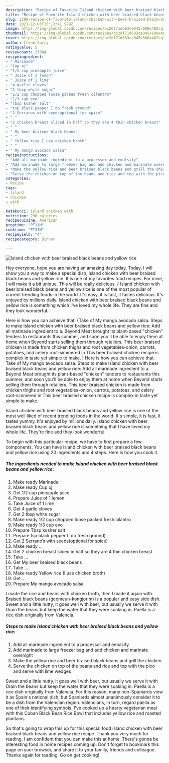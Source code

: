 ```yaml
---
description: "Recipe of Favorite Island chicken with beer braised black beans and yellow rice"
title: "Recipe of Favorite Island chicken with beer braised black beans and yellow rice"
slug: 2299-recipe-of-favorite-island-chicken-with-beer-braised-black-beans-and-yellow-rice
date: 2021-12-03T15:13:41.979Z
image: https://img-global.cpcdn.com/recipes/bc2df71d683ce045/680x482cq70/island-chicken-with-beer-braised-black-beans-and-yellow-rice-recipe-main-photo.jpg
thumbnail: https://img-global.cpcdn.com/recipes/bc2df71d683ce045/680x482cq70/island-chicken-with-beer-braised-black-beans-and-yellow-rice-recipe-main-photo.jpg
cover: https://img-global.cpcdn.com/recipes/bc2df71d683ce045/680x482cq70/island-chicken-with-beer-braised-black-beans-and-yellow-rice-recipe-main-photo.jpg
author: Irene Curry
ratingvalue: 5
reviewcount: 13884
recipeingredient:
- " Marinade"
- "Cup oj"
- "1/2 cup pineapple juice"
- " Juice of 1 lemon"
- " Juice of 1 lime"
- "4 garlic cloves"
- "2 tbsp white sugar"
- "1/2 cup chopped loose packed fresh cilantro"
- "1/3 cup evo"
- "Tbsp kosher salt"
- "tsp black pepper I do fresh ground"
- "2 Serranos with seedsoptional for spice"
- " "
- "2 chicken breast sliced in half so they are 4 thin chicken breast"
- " "
- " My beer braised black beans"
- " "
- " Yellow rice I use chicken broth"
- " "
- " My mango avocado salsa"
recipeinstructions:
- "Add all marinade ingredient to a processor and emulsify"
- "Add marinade to large freezer bag and add chicken and marinate overnight"
- "Make the yellow rice and beer braised black beans and grill the chicken"
- "Serve the chicken on top of the beans and rice and top with the pico and serve with lime wedges"
categories:
- Recipe
tags:
- island
- chicken
- with

katakunci: island chicken with 
nutrition: 290 calories
recipecuisine: American
preptime: "PT11M"
cooktime: "PT37M"
recipeyield: "4"
recipecategory: Dinner

---
```



![Island chicken with beer braised black beans and yellow rice](https://img-global.cpcdn.com/recipes/bc2df71d683ce045/680x482cq70/island-chicken-with-beer-braised-black-beans-and-yellow-rice-recipe-main-photo.jpg)

Hey everyone, hope you are having an amazing day today. Today, I will show you a way to make a special dish, island chicken with beer braised black beans and yellow rice. It is one of my favorites food recipes. For mine, I will make it a bit unique. This will be really delicious.
{
Island chicken with beer braised black beans and yellow rice is one of the most popular of current trending foods in the world. It's easy, it is fast, it tastes delicious. It's enjoyed by millions daily. Island chicken with beer braised black beans and yellow rice is something which I've loved my whole life. They are fine and they look wonderful.

Here is how you can achieve that. {Take of My mango avocado salsa. Steps to make Island chicken with beer braised black beans and yellow rice: Add all marinade ingredient to a. Beyond Meat brought its plant-based "chicken" tenders to restaurants this summer, and soon you'll be able to enjoy them at home when Beyond starts selling them through retailers. This beer braised chicken is made from chicken thighs and root vegetables-onion, carrots, potatoes, and celery root-simmered in This beer braised chicken recipe is complex in taste yet simple to make.
|
Here is how you can achieve that. Take of My mango avocado salsa. Steps to make Island chicken with beer braised black beans and yellow rice: Add all marinade ingredient to a. Beyond Meat brought its plant-based "chicken" tenders to restaurants this summer, and soon you'll be able to enjoy them at home when Beyond starts selling them through retailers. This beer braised chicken is made from chicken thighs and root vegetables-onion, carrots, potatoes, and celery root-simmered in This beer braised chicken recipe is complex in taste yet simple to make.

Island chicken with beer braised black beans and yellow rice is one of the most well liked of recent trending foods in the world. It's simple, it is fast, it tastes yummy. It's enjoyed by millions daily. Island chicken with beer braised black beans and yellow rice is something that I have loved my whole life. They're fine and they look wonderful.


To begin with this particular recipe, we have to first prepare a few components. You can have island chicken with beer braised black beans and yellow rice using 20 ingredients and 4 steps. Here is how you cook it.

<!--inarticleads1-->

##### The ingredients needed to make Island chicken with beer braised black beans and yellow rice:

1. Make ready  Marinade:
1. Make ready Cup oj
1. Get 1/2 cup pineapple juice
1. Prepare  Juice of 1 lemon
1. Take  Juice of 1 lime
1. Get 4 garlic cloves
1. Get 2 tbsp white sugar
1. Make ready 1/2 cup chopped loose packed fresh cilantro
1. Make ready 1/3 cup evo
1. Prepare Tbsp kosher salt
1. Prepare tsp black pepper (I do fresh ground)
1. Get 2 Serrano’s with seeds(optional for spice)
1. Make ready  ...
1. Get 2 chicken breast sliced in half so they are 4 thin chicken breast
1. Take  ...
1. Get  My beer braised black beans
1. Take  ....
1. Make ready  Yellow rice (I use chicken broth)
1. Get  ...
1. Prepare  My mango avocado salsa


I made the rice and beans with chicken broth, then I made it again with. Braised black beans (geomeun-kongjorim) is a popular and easy side dish. Sweet and a little nutty, it goes well with beer, but usually we serve it with Drain the beans but keep the water that they were soaking in. Paella is a rice dish originally from Valencia. 

<!--inarticleads2-->

##### Steps to make Island chicken with beer braised black beans and yellow rice:

1. Add all marinade ingredient to a processor and emulsify
1. Add marinade to large freezer bag and add chicken and marinate overnight
1. Make the yellow rice and beer braised black beans and grill the chicken
1. Serve the chicken on top of the beans and rice and top with the pico and serve with lime wedges


Sweet and a little nutty, it goes well with beer, but usually we serve it with Drain the beans but keep the water that they were soaking in. Paella is a rice dish originally from Valencia. For this reason, many non-Spaniards view it as Spain's national dish, but Spaniards almost unanimously consider it to be a dish from the Valencian region. Valencians, in turn, regard paella as one of their identifying symbols. I've cooked up a hearty vegetarian meal with this Cuban Black Bean Rice Bowl that includes yellow rice and roasted plantains. 

So that's going to wrap this up for this special food island chicken with beer braised black beans and yellow rice recipe. Thank you very much for reading. I am confident that you can make this at home. There's gonna be interesting food in home recipes coming up. Don't forget to bookmark this page on your browser, and share it to your family, friends and colleague. Thanks again for reading. Go on get cooking!
